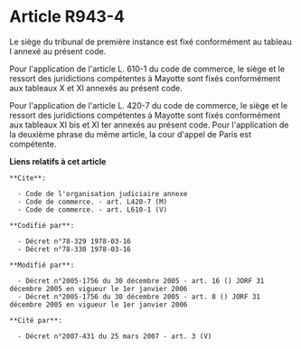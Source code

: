 # Article R943-4

Le siège du tribunal de première instance est fixé conformément au tableau I annexé au présent code.

Pour l'application de l'article L. 610-1 du code de commerce, le siège et le ressort des juridictions compétentes à Mayotte
sont fixés conformément aux tableaux X et XI annexés au présent code.

Pour l'application de l'article L. 420-7 du code de commerce, le siège et le ressort des juridictions compétentes à Mayotte
sont fixés conformément aux tableaux XI bis et XI ter annexés au présent code. Pour l'application de la deuxième phrase du
même article, la cour d'appel de Paris est compétente.

**Liens relatifs à cet article**

	**Cite**:

	  - Code de l'organisation judiciaire annexe
	  - Code de commerce. - art. L420-7 (M)
	  - Code de commerce. - art. L610-1 (V)

	**Codifié par**:

	  - Décret n°78-329 1978-03-16
	  - Décret n°78-330 1978-03-16

	**Modifié par**:

	  - Décret n°2005-1756 du 30 décembre 2005 - art. 16 () JORF 31 décembre 2005 en vigueur le 1er janvier 2006
	  - Décret n°2005-1756 du 30 décembre 2005 - art. 8 () JORF 31 décembre 2005 en vigueur le 1er janvier 2006

	**Cité par**:

	  - Décret n°2007-431 du 25 mars 2007 - art. 3 (V)
